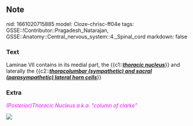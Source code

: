 ## Note
nid: 1661020715885
model: Cloze-chrisc-ff04e
tags: GSSE::!Contributor::Pragadesh_Natarajan, GSSE::Anatomy::Central_nervous_system::4._Spinal_cord
markdown: false

### Text
Laminae VII contains in its medial part, the
{{c1::<b><i><u>thoracic nucleus</u></i></b>}} and laterally the
{{c2::<i style="text-decoration-line: underline; font-weight:
bold;">thoracolumbar (sympathetic) and sacral (parasympathetic)
lateral horn cells</i>}}

### Extra
<font color="#FC02FF"><i>(Posterior)Thoracic Nucleus a.k.a. "column
of clarke"</i></font>
<div>
  <a href= 
  "https://upload.wikimedia.org/wikipedia/commons/c/c0/Medulla_spinalis_-_Substantia_grisea_-_English.svg">
  <img src= 
  "700px-Medulla_spinalis_-_Substantia_grisea_-_English.svg.png"></a>
</div>
